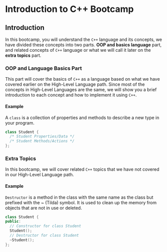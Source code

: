 # Introduction to C++ Bootcamp


## Introduction 
In this bootcamp, you will understand the `C++` language and its concepts, we have divided these concepts into two parts.
**OOP and basics language** part, and related concepts of `C++` language or what we will call it later on the **extra topics** part.


### OOP and Language Basics Part
This part will cover the basics of `C++` as a language based on what we have covered earlier on the High-Level Language path.
Since most of the concepts in High-Level Languages are the same, we will show you a brief introduction to each concept and 
how to implement it using `C++`.

#### Example
A `class` is a collection of properties and methods to describe a new type in your program.

```c++
class Student {
  /* Student Properties/Data */ 
  /* Student Methods/Actions */ 
};
```

### Extra Topics
In this bootcamp, we will cover related `C++` topics that we have not covered in our High-Level Language path. 

#### Example
`Destructor` is a method in the class with the same name as the class but prefixed with the ~ (Tilda) symbol. It is used to clean up the memory from objects that are not in use or deleted.

```c++
class Student {
public:
  // Constructor for class Student
  Student();
  // Destructor for class Student
  ~Student();
};
```
